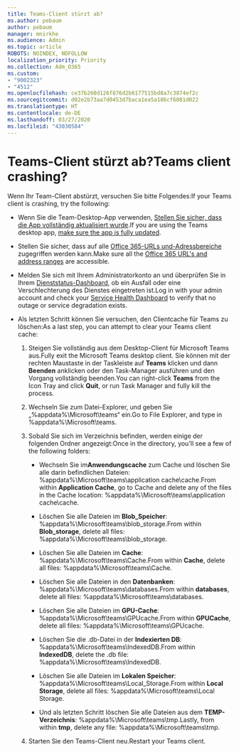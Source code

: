 ```yaml
---
title: Teams-Client stürzt ab?
ms.author: pebaum
author: pebaum
manager: mnirkhe
ms.audience: Admin
ms.topic: article
ROBOTS: NOINDEX, NOFOLLOW
localization_priority: Priority
ms.collection: Adm_O365
ms.custom:
- "9002323"
- "4512"
ms.openlocfilehash: ce37b260d126f876d2b6177515bd8a7c3874ef2c
ms.sourcegitcommit: d02e2b73aa7d0453d7baca1ea5a186cf6081d022
ms.translationtype: HT
ms.contentlocale: de-DE
ms.lasthandoff: 03/27/2020
ms.locfileid: "43030584"
---
```

# <a name="teams-client-crashing"></a><span data-ttu-id="1316c-102">Teams-Client stürzt ab?</span><span class="sxs-lookup"><span data-stu-id="1316c-102">Teams client crashing?</span></span>

<span data-ttu-id="1316c-103">Wenn Ihr Team-Client abstürzt, versuchen Sie bitte Folgendes:</span><span class="sxs-lookup"><span data-stu-id="1316c-103">If your Teams client is crashing, try the following:</span></span>

- <span data-ttu-id="1316c-104">Wenn Sie die Team-Desktop-App verwenden, [Stellen Sie sicher, dass die App vollständig aktualisiert wurde](https://support.office.com/article/Update-Microsoft-Teams-535a8e4b-45f0-4f6c-8b3d-91bca7a51db1).</span><span class="sxs-lookup"><span data-stu-id="1316c-104">If you are using the Teams desktop app, [make sure the app is fully updated](https://support.office.com/article/Update-Microsoft-Teams-535a8e4b-45f0-4f6c-8b3d-91bca7a51db1).</span></span>

- <span data-ttu-id="1316c-105">Stellen Sie sicher, dass auf alle [Office 365-URLs und-Adressbereiche](https://docs.microsoft.com/microsoftteams/connectivity-issues) zugegriffen werden kann.</span><span class="sxs-lookup"><span data-stu-id="1316c-105">Make sure all the [Office 365 URL's and address ranges](https://docs.microsoft.com/microsoftteams/connectivity-issues) are accessible.</span></span>

- <span data-ttu-id="1316c-106">Melden Sie sich mit Ihrem Administratorkonto an und überprüfen Sie in Ihrem [Dienststatus-Dashboard](https://docs.microsoft.com/office365/enterprise/view-service-health), ob ein Ausfall oder eine Verschlechterung des Dienstes eingetreten ist.</span><span class="sxs-lookup"><span data-stu-id="1316c-106">Log in with your admin account and check your [Service Health Dashboard](https://docs.microsoft.com/office365/enterprise/view-service-health) to verify that no outage or service degradation exists.</span></span>

 - <span data-ttu-id="1316c-107">Als letzten Schritt können Sie versuchen, den Clientcache für Teams zu löschen:</span><span class="sxs-lookup"><span data-stu-id="1316c-107">As a last step, you can attempt to clear your Teams client cache:</span></span>

    1.  <span data-ttu-id="1316c-108">Steigen Sie vollständig aus dem Desktop-Client für Microsoft Teams aus.</span><span class="sxs-lookup"><span data-stu-id="1316c-108">Fully exit the Microsoft Teams desktop client.</span></span> <span data-ttu-id="1316c-109">Sie können mit der rechten Maustaste in der Taskleiste auf **Teams** klicken und dann **Beenden** anklicken oder den Task-Manager ausführen und den Vorgang vollständig beenden.</span><span class="sxs-lookup"><span data-stu-id="1316c-109">You can right-click **Teams** from the Icon Tray and click **Quit**, or run Task Manager and fully kill the process.</span></span>

    2.  <span data-ttu-id="1316c-110">Wechseln Sie zum Datei-Explorer, und geben Sie „%appdata%\Microsoft\teams“ ein.</span><span class="sxs-lookup"><span data-stu-id="1316c-110">Go to File Explorer, and type in %appdata%\Microsoft\teams.</span></span>

    3.  <span data-ttu-id="1316c-111">Sobald Sie sich im Verzeichnis befinden, werden einige der folgenden Ordner angezeigt:</span><span class="sxs-lookup"><span data-stu-id="1316c-111">Once in the directory, you'll see a few of the following folders:</span></span>

         - <span data-ttu-id="1316c-112">Wechseln Sie im**Anwendungscache** zum Cache und löschen Sie alle darin befindlichen Dateien: %appdata%\Microsoft\teams\application cache\cache.</span><span class="sxs-lookup"><span data-stu-id="1316c-112">From within **Application Cache**, go to Cache and delete any of the files in the Cache location:  %appdata%\Microsoft\teams\application cache\cache.</span></span>

        - <span data-ttu-id="1316c-113">Löschen Sie alle Dateien im **Blob_Speicher**: %appdata%\Microsoft\teams\blob_storage.</span><span class="sxs-lookup"><span data-stu-id="1316c-113">From within **Blob_storage**, delete all files: %appdata%\Microsoft\teams\blob_storage.</span></span>

        - <span data-ttu-id="1316c-114">Löschen Sie alle Dateien im **Cache**: %appdata%\Microsoft\teams\Cache.</span><span class="sxs-lookup"><span data-stu-id="1316c-114">From within **Cache**, delete all files: %appdata%\Microsoft\teams\Cache.</span></span>

        - <span data-ttu-id="1316c-115">Löschen Sie alle Dateien in den **Datenbanken**: %appdata%\Microsoft\teams\databases.</span><span class="sxs-lookup"><span data-stu-id="1316c-115">From within **databases**, delete all files: %appdata%\Microsoft\teams\databases.</span></span>

        - <span data-ttu-id="1316c-116">Löschen Sie alle Dateien im **GPU-Cache**: %appdata%\Microsoft\teams\GPUcache.</span><span class="sxs-lookup"><span data-stu-id="1316c-116">From within **GPUCache**, delete all files: %appdata%\Microsoft\teams\GPUcache.</span></span>

        - <span data-ttu-id="1316c-117">Löschen Sie die .db-Datei in der **Indexierten DB**: %appdata%\Microsoft\teams\IndexedDB.</span><span class="sxs-lookup"><span data-stu-id="1316c-117">From within **IndexedDB**, delete the .db file: %appdata%\Microsoft\teams\IndexedDB.</span></span>

        - <span data-ttu-id="1316c-118">Löschen Sie alle Dateien im **Lokalen Speicher**: %appdata%\Microsoft\teams\Local_Storage.</span><span class="sxs-lookup"><span data-stu-id="1316c-118">From within **Local Storage**, delete all files: %appdata%\Microsoft\teams\Local Storage.</span></span>

        - <span data-ttu-id="1316c-119">Und als letzten Schritt löschen Sie alle Dateien aus dem **TEMP-Verzeichnis**: %appdata%\Microsoft\teams\tmp.</span><span class="sxs-lookup"><span data-stu-id="1316c-119">Lastly, from within **tmp**, delete any file: %appdata%\Microsoft\teams\tmp.</span></span>

    4. <span data-ttu-id="1316c-120">Starten Sie den Teams-Client neu.</span><span class="sxs-lookup"><span data-stu-id="1316c-120">Restart your Teams client.</span></span>
